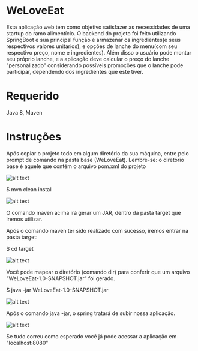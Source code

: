 # WeLoveEat
Esta aplicação web tem como objetivo satisfazer as necessidades de uma startup do ramo alimentício. O backend do projeto foi feito utilizando SpringBoot e sua principal função é armazenar os ingredientes(e seus respectivos valores unitários), e opções de lanche do menu(com seu respectivo preço, nome e ingredientes).  Além disso o usuário pode montar seu próprio lanche, e a aplicação deve calcular o preço do lanche "personalizado" considerando possíveis promoções que o lanche pode participar, dependendo dos ingredientes que este tiver.

# Requerido
Java 8, Maven

# Instruções
Após copiar o projeto todo em algum diretório da sua máquina, entre pelo prompt de comando na pasta base (WeLoveEat). 
Lembre-se: o diretório base é aquele que contém o arquivo pom.xml do projeto

![alt text](https://raw.githubusercontent.com/vickydeorio/WeLoveEat/tree/master/WeLoveEat/src/main/resources/static/imgs/confirmDiretorio.png)

$ mvn clean install

![alt text](https://raw.githubusercontent.com/vickydeorio/WeLoveEat/tree/master/WeLoveEat/src/main/resources/static/imgs/mvnCleanInstall.png)

O comando maven acima irá gerar um JAR, dentro da pasta target que iremos utilizar.

Após o comando maven ter sido realizado com sucesso, iremos entrar na pasta target:

$ cd target

![alt text](https://raw.githubusercontent.com/vickydeorio/WeLoveEat/tree/master/WeLoveEat/src/main/resources/static/imgs/targetDir.png)

Você pode mapear o diretório (comando dir) para conferir que um arquivo "WeLoveEat-1.0-SNAPSHOT.jar" foi gerado.

$ java -jar WeLoveEat-1.0-SNAPSHOT.jar

![alt text](https://raw.githubusercontent.com/vickydeorio/WeLoveEat/tree/master/WeLoveEat/src/main/resources/static/imgs/java-jar.png)

Após o comando java -jar, o spring tratará de subir nossa aplicação.

![alt text](https://raw.githubusercontent.com/vickydeorio/WeLoveEat/tree/master/WeLoveEat/src/main/resources/static/imgs/resultOK.png)

Se tudo correu como esperado você já pode acessar a aplicação em "localhost:8080"
